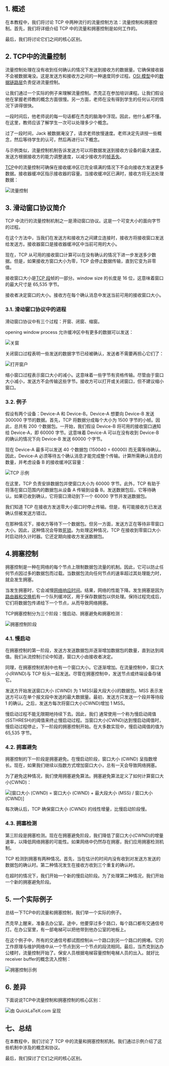 ## 1. 概述

在本教程中，我们将讨论 TCP 中两种流行的流量控制方法：流量控制和拥塞控制。首先，我们将详细介绍 TCP 中的流量和拥塞控制是如何工作的。

最后，我们将讨论它们之间的核心区别。

## 2. TCP中的流量控制

流量控制处理在没有收到任何确认的情况下发送到接收方的数据量。它确保接收器不会被数据淹没。这是发送方和接收方之间的一种速度同步过程。[OSI 模型](https://www.baeldung.com/cs/osi-model)中的[数据链路层](https://www.baeldung.com/cs/osi-model)负责促进流量控制。

让我们通过一个实际的例子来理解流量控制。杰克正在参加培训课程。让我们假设他在掌握老师教的概念方面很慢。另一方面，老师在没有得到学生的任何认可的情况下讲得很快。

一段时间后，他老师说的每一句话都在杰克的脑海中浮现。因此，他什么都不懂。在这里，教师应该了解学生一次可以处理多少个概念。

过了一段时间，Jack 被数据淹没了，请求老师放慢速度。老师决定先讲授一些概念，然后等待学生的认可，然后再进行以下概念。

与示例类似，流量控制机制告诉发送方可以将数据发送到接收方设备的最大速度。发送方根据接收方的能力调整速度，以减少接收方的[帧丢失](https://www.baeldung.com/cs/networking-packet-fragment-frame-datagram-segment)。

[TCP](https://www.baeldung.com/cs/udp-vs-tcp)中的流量控制可确保在接收缓冲区已完全填满的情况下不会向接收方发送更多数据。接收器缓冲区指示接收器的容量。当接收缓冲区已满时，接收方将无法处理数据：

![流量控制](https://www.baeldung.com/wp-content/uploads/sites/4/2021/10/flow_control.drawio-1024x417.png)

## 3. 滑动窗口协议简介

TCP 中流行的流量控制机制之一是滑动窗口协议。这是一个可变大小的面向字节的过程。

在这个方法中，当我们在发送方和接收方之间建立连接时，接收方将接收窗口发送给发送方。接收器窗口是接收器缓冲区中当前可用的大小。

现在，TCP 从可用的接收窗口计算可以在没有确认的情况下进一步发送多少数据。但是，如果接收方窗口大小为零，TCP 会停止数据传输，直到它变为非零值。

接收窗口大小是[TCP 段](https://www.baeldung.com/cs/udp-vs-tcp)帧的一部分。window size 的长度是 16 位，这意味着窗口的最大尺寸是 65,535 字节。

接收者决定窗口的大小。接收方在每个确认消息中发送当前可用的接收窗口大小。

### 3.1. 滑动窗口协议中的进程

滑动窗口协议中有三个过程：开窗、闭窗、缩窗。

opening window process 允许缓冲区中有更多的数据可以发送：

![关窗](https://www.baeldung.com/wp-content/uploads/sites/4/2021/10/closing_the_window.drawio-1024x323.png)

关闭窗口过程表明一些发送的数据字节已经被确认，发送者不需要再担心它们了：

![打开窗户](https://www.baeldung.com/wp-content/uploads/sites/4/2021/10/opening_the_window.drawio-1024x334.png)

缩小窗口过程表示窗口大小的减小。这意味着一些字节有资格传输。尽管由于窗口大小减小，发送方不会传输这些字节。接收方可以打开或关闭窗口，但不建议缩小窗口。

### 3.2. 例子

假设有两个设备：Device-A 和 Device-B。Device-A 想要向 Device-B 发送 300000 字节的数据。首先，TCP 将数据分成每个大小为 1500 字节的小帧。因此，总共有 200 个数据包。一开始，我们假设 Device-B 将可用的接收窗口通知给 Device-A，即 60000 字节。这意味着 Device-A 可以在没有收到 Device-B 的确认的情况下向 Device-B 发送 60000 个字节。

现在 Device-A 最多可以发送 40 个数据包 (150040 = 60000) 而无需等待确认。因此，Device-A 必须等待五个确认消息才能完成整个传输。计算所需确认消息的数量，并考虑设备 B 的接收缓冲区容量：

![TCP 示例](https://www.baeldung.com/wp-content/uploads/sites/4/2021/10/tcp_example.drawio-1024x624.png)

在这里，TCP 负责安排数据包并使窗口大小为 60000 字节。此外，TCP 有助于将落在窗口范围内的数据包从设备 A 传输到设备 B。发送数据包后，它等待确认。如果已收到确认，它将窗口滑动到下一个 60000 字节并发送数据包。

我们知道 TCP 在接收方发送零大小窗口时停止传输。但是，有可能接收方已发送确认但被发送方错过。

在那种情况下，接收方等待下一个数据包。但另一方面，发送方正在等待非零窗口大小。因此，这种情况会导致[死锁](https://www.baeldung.com/cs/os-deadlock)。为处理这种情况，TCP 在接收到零窗口大小时启动持久计时器。它还定期向接收方发送数据包。

## 4.拥塞控制

拥塞控制是一种在网络的每个节点上限制数据包流量的机制。因此，它可以防止任何节点因过多的数据包而过载。当数据包流向任何节点的速率超过其处理能力时，就会发生拥塞。

当发生拥塞时，它会减慢[网络响应时间](https://en.wikipedia.org/wiki/Latency_(engineering))。结果，网络的性能下降。发生拥塞是因为[路由器和交换机](https://www.baeldung.com/cs/routers-vs-switches-vs-access-points)有一个队列缓冲区，用于保存数据包以供处理。保持过程完成后，它们将数据包传递给下一个节点，从而导致网络拥塞。

TCP拥塞控制分为三个阶段：慢启动、拥塞避免和拥塞检测：

![拥塞控制阶段](https://www.baeldung.com/wp-content/uploads/sites/4/2021/10/congestion_control_phase.drawio-1024x233.png)

### 4.1. 慢启动

在拥塞控制的第一阶段，发送方发送数据包并逐渐增加数据包的数量，直到达到阈值。我们从流控制讨论中知道，窗口大小由接收者决定。

同理，在拥塞控制机制中也有一个窗口大小。它逐渐增加。在流量控制中，窗口大小(RWND)与 TCP 标头一起发送。尽管在拥塞控制中，发送节点或终端设备存储它。

发送方开始发送窗口大小 (CWND) 为 1 MSS(最大段大小)的数据包。MSS 表示发送方可以在单个报文段中发送的最大数据量。最初，发送方只发送一个段并等待段 1 的确认。之后，发送方每次将窗口大小(CWND)增加 1 MSS。

慢启动过程不能无限期地持续下去。因此，我们 通常使用一个称为慢启动阈值(SSTHRESH)的阈值来终止慢启动过程。当窗口大小(CWND)达到慢启动阈值时，慢启动过程停止，下一阶段的拥塞控制开始。在大多数实现中，慢启动阈值的值为 65,535 字节。

### 4.2. 拥塞避免

拥塞控制的下一阶段是拥塞避免。在慢启动阶段，窗口大小 (CWND) 呈指数增长。现在，如果我们继续以指数方式增加窗口大小，总有一天会导致网络拥塞。

为了避免这种情况，我们使用拥塞避免算法。拥塞避免算法定义了如何计算窗口大小(CWND)：

 ![[窗口大小 (CWND) = 窗口大小 (CWND) + 最大段大小 (MSS) / 窗口大小 (CWND)]](https://www.baeldung.com/wp-content/ql-cache/quicklatex.com-486ff061d8915599431ec68388387dd0_l3.svg)

每次确认后，TCP 确保窗口大小 (CWND) 的线性增量，比慢启动阶段慢。

### 4.3. 拥塞检测

第三阶段是拥塞检测。现在在拥塞避免阶段，我们降低了窗口大小(CWND)的增量速率，以降低网络拥塞的可能性。如果网络中仍然存在拥塞，我们应用拥塞检测机制。

TCP 检测到拥塞有两种情况。首先，当在估计的时间内没有收到对发送方发送的数据包的确认时。第二种情况发生在接收方收到三个重复的确认时。

在超时的情况下，我们开始一个新的慢启动阶段。为了处理第二种情况，我们开始一个新的拥塞避免阶段。

## 5. 一个实际例子

总结一下TCP中的流量和拥塞控制，我们举一个实际的例子。

杰克早上醒来，准备去办公室。途中，他要穿过多个路口，每个路口都有交通信号灯。在办公室里，有一部电梯可以把他带到他办公室的地板上。

在这个例子中，所有的交通信号都试图控制从一个路口到另一个路口的拥堵。它的工作原理与维护网络中从一个节点到另一个节点的段流相同。最后，当杰克到达办公楼时，流量控制开始了。保安人员根据电梯容量控制电梯人员的出入。就好比receiver buffer的概念流入控制：

![拥塞控制示例](https://www.baeldung.com/wp-content/uploads/sites/4/2021/10/congestion_control_example.drawio-1024x598.png)

## 6. 差异

下面说说TCP中流量控制和拥塞控制的核心区别：

![由 QuickLaTeX.com 呈现](https://www.baeldung.com/wp-content/ql-cache/quicklatex.com-ba111bd55efe3b2296585bac162caacc_l3.svg)

## 七、总结

在本教程中，我们讨论了 TCP 中的流量和拥塞控制机制。我们通过示例介绍了这些机制中涉及的概念和协议。

最后，我们探讨了它们之间的核心区别。